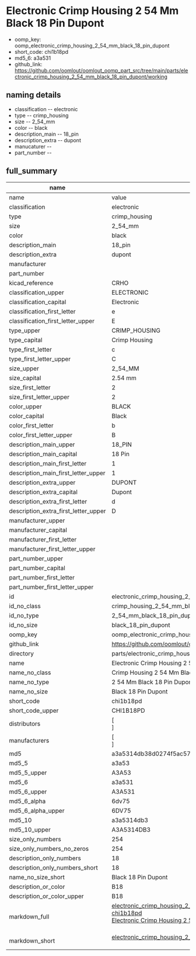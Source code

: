# Electronic Crimp Housing 2 54 Mm Black 18 Pin Dupont

  
* oomp_key: oomp_electronic_crimp_housing_2_54_mm_black_18_pin_dupont 
* short_code: chi1b18pd
* md5_6: a3a531  
* github_link: https://github.com/oomlout/oomlout_oomp_part_src/tree/main/parts/electronic_crimp_housing_2_54_mm_black_18_pin_dupont/working  
## naming details
* classification -- electronic
* type -- crimp_housing
* size -- 2_54_mm
* color -- black
* description_main -- 18_pin
* description_extra -- dupont
* manucaturer -- 
* part_number -- 





## full_summary
| name | value | 
| --- | --- | 
| name | value | 
| classification | electronic | 
| type | crimp_housing | 
| size | 2_54_mm | 
| color | black | 
| description_main | 18_pin | 
| description_extra | dupont | 
| manufacturer |  | 
| part_number |  | 
| kicad_reference | CRHO | 
| classification_upper | ELECTRONIC | 
| classification_capital | Electronic | 
| classification_first_letter | e | 
| classification_first_letter_upper | E | 
| type_upper | CRIMP_HOUSING | 
| type_capital | Crimp Housing | 
| type_first_letter | c | 
| type_first_letter_upper | C | 
| size_upper | 2_54_MM | 
| size_capital | 2.54 mm | 
| size_first_letter | 2 | 
| size_first_letter_upper | 2 | 
| color_upper | BLACK | 
| color_capital | Black | 
| color_first_letter | b | 
| color_first_letter_upper | B | 
| description_main_upper | 18_PIN | 
| description_main_capital | 18 Pin | 
| description_main_first_letter | 1 | 
| description_main_first_letter_upper | 1 | 
| description_extra_upper | DUPONT | 
| description_extra_capital | Dupont | 
| description_extra_first_letter | d | 
| description_extra_first_letter_upper | D | 
| manufacturer_upper |  | 
| manufacturer_capital |  | 
| manufacturer_first_letter |  | 
| manufacturer_first_letter_upper |  | 
| part_number_upper |  | 
| part_number_capital |  | 
| part_number_first_letter |  | 
| part_number_first_letter_upper |  | 
| id | electronic_crimp_housing_2_54_mm_black_18_pin_dupont | 
| id_no_class | crimp_housing_2_54_mm_black_18_pin_dupont | 
| id_no_type | 2_54_mm_black_18_pin_dupont | 
| id_no_size | black_18_pin_dupont | 
| oomp_key | oomp_electronic_crimp_housing_2_54_mm_black_18_pin_dupont | 
| github_link | https://github.com/oomlout/oomlout_oomp_part_src/tree/main/parts/electronic_crimp_housing_2_54_mm_black_18_pin_dupont/working | 
| directory | parts/electronic_crimp_housing_2_54_mm_black_18_pin_dupont | 
| name | Electronic Crimp Housing 2 54 Mm Black 18 Pin Dupont | 
| name_no_class | Crimp Housing 2 54 Mm Black 18 Pin Dupont | 
| name_no_type | 2 54 Mm Black 18 Pin Dupont | 
| name_no_size | Black 18 Pin Dupont | 
| short_code | chi1b18pd | 
| short_code_upper | CHI1B18PD | 
| distributors | [<br>] | 
| manufacturers | [<br>] | 
| md5 | a3a5314db38d0274f5ac57f4ed3db8c5 | 
| md5_5 | a3a53 | 
| md5_5_upper | A3A53 | 
| md5_6 | a3a531 | 
| md5_6_upper | A3A531 | 
| md5_6_alpha | 6dv75 | 
| md5_6_alpha_upper | 6DV75 | 
| md5_10 | a3a5314db3 | 
| md5_10_upper | A3A5314DB3 | 
| size_only_numbers | 254 | 
| size_only_numbers_no_zeros | 254 | 
| description_only_numbers | 18 | 
| description_only_numbers_short | 18 | 
| name_no_size_short | Black 18 Pin Dupont | 
| description_or_color | B18 | 
| description_or_color_upper | B18 | 
| markdown_full | [electronic_crimp_housing_2_54_mm_black_18_pin_dupont](https://github.com/oomlout/oomlout_oomp_part_src/tree/main/parts/electronic_crimp_housing_2_54_mm_black_18_pin_dupont/working)<br>[chi1b18pd](https://github.com/oomlout/oomlout_oomp_part_src/tree/main/parts/electronic_crimp_housing_2_54_mm_black_18_pin_dupont/working)<br>[Electronic Crimp Housing 2 54 Mm Black 18 Pin Dupont](https://github.com/oomlout/oomlout_oomp_part_src/tree/main/parts/electronic_crimp_housing_2_54_mm_black_18_pin_dupont/working)<br><br> | 
| markdown_short | [electronic_crimp_housing_2_54_mm_black_18_pin_dupont](https://github.com/oomlout/oomlout_oomp_part_src/tree/main/parts/electronic_crimp_housing_2_54_mm_black_18_pin_dupont/working)<br><br> | 

